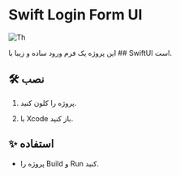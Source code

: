 # Swift Login Form UI

![Th](https://github.com/user-attachments/assets/66ef590a-589f-414d-9b69-5fd89024a89d)

این پروژه یک فرم ورود ساده و زیبا با ## SwiftUI است.

## 🛠 نصب

1. پروژه را کلون کنید.

2. با Xcode باز کنید.

## ✨ استفاده

- پروژه را Build و Run کنید.
